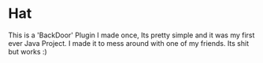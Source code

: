 # Hat
This is a 'BackDoor' Plugin I made once, Its pretty simple and it was my first ever Java Project. I made it to mess around with one of my friends. Its shit but works :)
